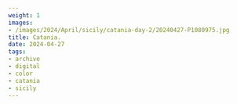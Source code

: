 ```yaml
---
weight: 1
images:
- /images/2024/April/sicily/catania-day-2/20240427-P1080975.jpg
title: Catania.
date: 2024-04-27
tags:
- archive
- digital
- color
- catania
- sicily
---
```


